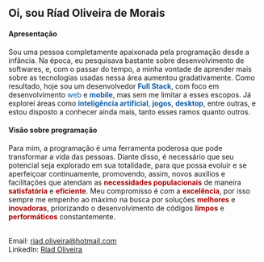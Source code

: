 ## Oi, sou Ríad Oliveira de Morais

#### Apresentação
<p>
  Sou uma pessoa completamente apaixonada pela programação desde a
  infância. Na época, eu pesquisava bastante sobre desenvolvimento
  de softwares, e, com o passar do tempo, a minha vontade de
  aprender mais sobre as tecnologias usadas nessa área aumentou
  gradativamente. Como resultado, hoje sou um desenvolvedor
  <strong style="color: #0d5da6;">Full Stack</strong>, com foco em
  desenvolvimento <span style="color: #0d5da6;">web</span> e
  <strong style="color: #0d5da6;">mobile</strong>, mas sem me
  limitar a esses escopos. Já explorei áreas como
  <strong style="color: #0d5da6;">inteligência artificial</strong>,
  <strong style="color: #0d5da6;">jogos</strong>,
  <strong style="color: #0d5da6;">desktop</strong>, entre outras, e
  estou disposto a conhecer ainda mais, tanto esses ramos quanto
  outros.
</p>

#### Visão sobre programação
<p>
  Para mim, a programação é uma ferramenta poderosa que pode
  transformar a vida das pessoas. Diante disso, é necessário que
  seu potencial seja explorado em sua totalidade, para que possa
  evoluir e se aperfeiçoar continuamente, promovendo, assim, novos
  auxílios e facilitações que atendam as
  <strong style="color: #a80202;">necessidades populacionais</strong>
  de maneira <strong style="color: #a80202;">satisfatória</strong> e
  <strong style="color: #a80202;">eficiente</strong>. Meu compromisso
  é com a <strong style="color: #a80202;">excelência</strong>, por
  isso sempre me empenho ao máximo na busca por soluções
  <strong style="color: #a80202;">melhores</strong> e
  <strong style="color: #a80202;">inovadoras</strong>, priorizando o
  desenvolvimento de códigos
  <strong style="color: #a80202;">limpos</strong> e
  <strong style="color: #a80202;">performáticos</strong>
  constantemente.
</p>

<p>
  <br/>
  Email: <a href="mailto:riad.oliveira@hotmail.com">riad.oliveira@hotmail.com</a></br>
  LinkedIn: <a href="https://www.linkedin.com/in/ríad-oliveira"/>Ríad Oliveira</a>
</p>

